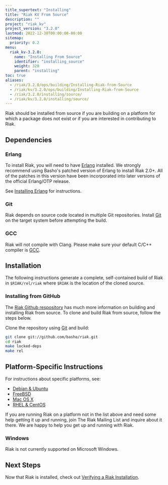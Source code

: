 ```yaml
---
title_supertext: "Installing"
title: "Riak KV From Source"
description: ""
project: "riak_kv"
project_version: "3.2.0"
lastmod: 2022-12-30T00:00:00-00:00
sitemap:
  priority: 0.2
menu:
  riak_kv-3.2.0:
    name: "Installing From Source"
    identifier: "installing_source"
    weight: 320
    parent: "installing"
toc: true
aliases:
  - /riak/3.2.0/ops/building/Installing-Riak-from-Source
  - /riak/kv/3.2.0/ops/building/Installing-Riak-from-Source
  - /riak/3.2.0/installing/source/
  - /riak/kv/3.2.0/installing/source/
---
```


[install source erlang]: {{<baseurl>}}riak/kv/3.2.0/setup/installing/source/erlang
[downloads]: {{<baseurl>}}riak/kv/3.2.0/downloads/
[install debian & ubuntu#source]: {{<baseurl>}}riak/kv/3.2.0/setup/installing/debian-ubuntu/#installing-from-source
[install freebsd#source]: {{<baseurl>}}riak/kv/3.2.0/setup/installing/freebsd/#installing-from-source
[install mac osx#source]: {{<baseurl>}}riak/kv/3.2.0/setup/installing/mac-osx/#installing-from-source
[install rhel & centos#source]: {{<baseurl>}}riak/kv/3.2.0/setup/installing/rhel-centos/#installing-from-source
[install verify]: {{<baseurl>}}riak/kv/3.2.0/setup/installing/verify

Riak should be installed from source if you are building on a platform
for which a package does not exist or if you are interested in
contributing to Riak.

## Dependencies

### Erlang

To install Riak, you will need to have [Erlang](http://www.erlang.org/) installed. We strongly recommend using Basho's patched version of Erlang to install Riak 2.0+. All of the patches in this version have been incorporated into later versions of the official Erlang/OTP release.

See [Installing Erlang][install source erlang] for instructions.

### Git

Riak depends on source code located in multiple Git repositories. Install [Git](https://git-scm.com/) on the target system before attempting the build.

### GCC

Riak will not compile with Clang. Please make sure your default C/C++
compiler is [GCC](https://gcc.gnu.org/).

## Installation

The following instructions generate a complete, self-contained build of
Riak in `$RIAK/rel/riak` where `$RIAK` is the location of the cloned source.

### Installing from GitHub

The [Riak Github respository](http://github.com/basho/riak) has much
more information on building and installing Riak from source. To clone
and build Riak from source, follow the steps below.

Clone the repository using [Git](http://git-scm.com) and build:

```bash
git clone git://github.com/basho/riak.git
cd riak
make locked-deps
make rel
```

## Platform-Specific Instructions

For instructions about specific platforms, see:

  * [Debian & Ubuntu][install debian & ubuntu#source]
  * [FreeBSD][install freebsd#source]
  * [Mac OS X][install mac osx#source]
  * [RHEL & CentOS][install rhel & centos#source]

If you are running Riak on a platform not in the list above and need
some help getting it up and running, join The Riak Mailing List and
inquire about it there. We are happy to help you get up and running with
Riak.

### Windows

Riak is not currently supported on Microsoft Windows.

## Next Steps

Now that Riak is installed, check out [Verifying a Riak Installation][install verify].

